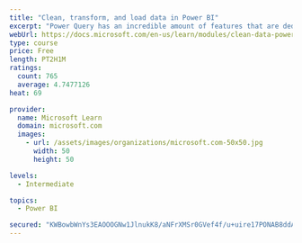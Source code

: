 ```yaml
---
title: "Clean, transform, and load data in Power BI"
excerpt: "Power Query has an incredible amount of features that are dedicated to helping you clean and prepare your data for analysis. You will learn how to simplify a complicated model, change data types, rename objects, and pivot data. You will also learn how to profile columns so that you know which columns have the valuable data that you’re seeking for deeper analytics."
webUrl: https://docs.microsoft.com/en-us/learn/modules/clean-data-power-bi/
type: course
price: Free
length: PT2H1M
ratings:
  count: 765
  average: 4.7477126
heat: 69

provider:
  name: Microsoft Learn
  domain: microsoft.com
  images:
    - url: /assets/images/organizations/microsoft.com-50x50.jpg
      width: 50
      height: 50

levels:
  - Intermediate

topics:
  - Power BI

secured: "KWBowbWnYs3EAOOOGNw1JlnukK8/aNFrXMSr0GVef4f/u+uire17PONAB8ddAezoDbMDz0so0FTxVn5Mx/VQqyI386zZpCLP6OA+SDJae7CKwWlrm1P8+gv90mDuhFjEGpt87UpDS9IMJyila1vKV9UK+p6MS8xdF6AJ79dOpHukD3EFcP2irCjI7TLby4xA+OlPpyKTQG5Io6jCfy37an8c1Anhrfd8maNk3GjTKyYCoGBHmGWjfy16gaTEU4E2YUNS+a/JJ+hYj8rRdEriasoUu8MzDeJkWD5eM1B1kzrsAyZOhs8LgHnDerc4AG7yZW/qs8XMR8Fup/AsCN9CBTREY7RNZibaxu3hdWC+sZLn2GqX4ev0nQbaBH83oKw0AX8heB/H35Le5Sc7Lpga6Hxvb0QJ3Ah3cfLnn6ei09Q=;BgvhTWNpYcIjLPDx1LlAJw=="
---
```


